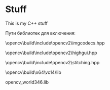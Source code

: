 # Stuff
This is my C++ stuff

Пути библиотек для включения:

\opencv\build\include\opencv2\imgcodecs.hpp

\opencv\build\include\opencv2\highgui.hpp

\opencv\build\include\opencv2\stitching.hpp

\opencv\build\x64\vc14\lib

opencv_world346.lib
